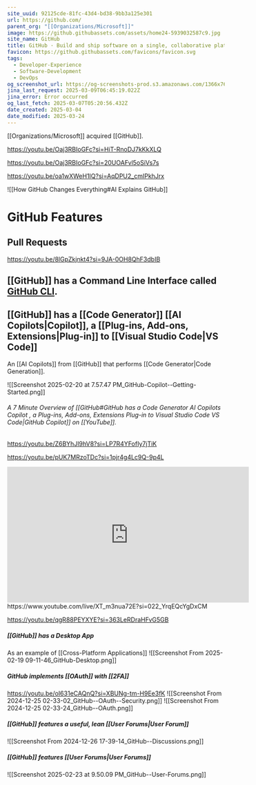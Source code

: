 ```yaml
---
site_uuid: 92125cde-81fc-43d4-bd38-9bb3a125e301
url: https://github.com/
parent_org: "[[Organizations/Microsoft]]"
image: https://github.githubassets.com/assets/home24-5939032587c9.jpg
site_name: GitHub
title: GitHub · Build and ship software on a single, collaborative platform
favicon: https://github.githubassets.com/favicons/favicon.svg
tags:
  - Developer-Experience
  - Software-Development
  - DevOps
og_screenshot_url: https://og-screenshots-prod.s3.amazonaws.com/1366x768/80/false/09a8b930c8b79e7c313e5e741e1d59c39ae91bc1f10cdefa68b47bf77519be57.jpeg
jina_last_request: 2025-03-09T06:45:19.022Z
jina_error: Error occurred
og_last_fetch: 2025-03-07T05:20:56.432Z
date_created: 2025-03-04
date_modified: 2025-03-24
---
```



[[Organizations/Microsoft]] acquired [[GitHub]].

https://youtu.be/Oaj3RBIoGFc?si=HiT-RnoDJ7kKkXLQ

https://youtu.be/Oaj3RBIoGFc?si=20UOAFvl5oSiVs7s

https://youtu.be/oa1wXWeH1IQ?si=AqDPU2_cmIPkhJrx

![[How GitHub Changes Everything#AI Explains GitHub]]

# GitHub Features

## Pull Requests
https://youtu.be/8lGpZkjnkt4?si=9JA-0OH8QhF3dbIB

## [[GitHub]] has a Command Line Interface called [GitHub CLI](https://cli.github.com).



## [[GitHub]] has a [[Code Generator]] [[AI Copilots|Copilot]], a [[Plug-ins,  Add-ons,  Extensions|Plug-in]] to [[Visual Studio Code|VS Code]]
An [[AI Copilots]] from [[GitHub]] that performs [[Code Generator|Code Generation]].

![[Screenshot 2025-02-20 at 7.57.47 PM_GitHub-Copilot--Getting-Started.png]]
###### A 7 Minute Overview of [[GitHub#GitHub has a Code Generator AI Copilots Copilot , a Plug-ins, Add-ons, Extensions Plug-in to Visual Studio Code VS Code|GitHub Copilot]] on [[YouTube]].

https://youtu.be/Z6BYhJl9hV8?si=LP7R4YFofIy7jTiK

https://youtu.be/pUK7MRzoTDc?si=1pjr4g4Lc9Q-9p4L
<iframe width="560" height="315" src="https://www.youtube.com/embed/hPVatUSvZq0?si=05CHuwnzQxs6Vjx5" title="YouTube video player" frameborder="0" allow="accelerometer; autoplay; clipboard-write; encrypted-media; gyroscope; picture-in-picture; web-share" referrerpolicy="strict-origin-when-cross-origin" allowfullscreen></iframe>
https://www.youtube.com/live/XT_m3nua72E?si=022_YrqEQcYgDxCM

https://youtu.be/qgR88PEYXYE?si=363LeRDraHFvG5GB

##### [[GitHub]] has a Desktop App
As an example of [[Cross-Platform Applications]]
![[Screenshot From 2025-02-19 09-11-46_GitHub-Desktop.png]]
##### GitHub implements [[OAuth]] with [[2FA]]
https://youtu.be/oI631eCAQnQ?si=XBUNg-tm-H9Ee3fK
![[Screenshot From 2024-12-25 02-33-02_GitHub--OAuth--Security.png]]
![[Screenshot From 2024-12-25 02-33-24_GitHub--OAuth.png]]
##### [[GitHub]] features a useful, lean [[User Forums|User Forum]]
![[Screenshot From 2024-12-26 17-39-14_GitHub--Discussions.png]]

##### [[GitHub]] features [[User Forums|User Forums]]
![[Screenshot 2025-02-23 at 9.50.09 PM_GitHub--User-Forums.png]]
